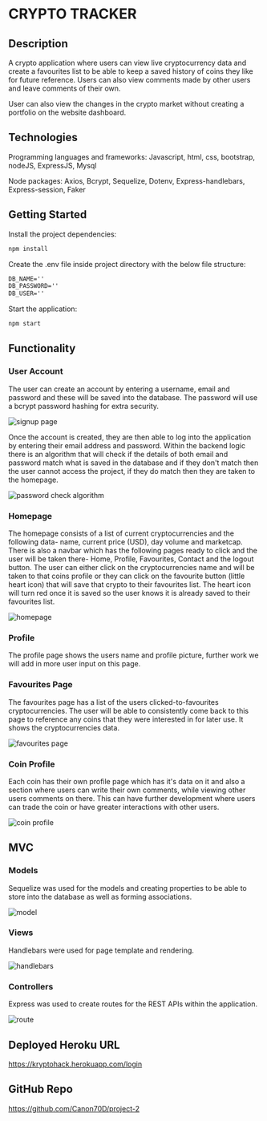 # CRYPTO TRACKER

## Description

A crypto application where users can view live cryptocurrency data and create a favourites list to be able to keep a saved history of coins they like for future reference. Users can also view comments made by other users and leave comments of their own.

User can also view the changes in the crypto market without creating a portfolio on the website dashboard.

## Technologies

Programming languages and frameworks: Javascript, html, css, bootstrap, nodeJS, ExpressJS, Mysql

Node packages: Axios, Bcrypt, Sequelize, Dotenv, Express-handlebars, Express-session, Faker

## Getting Started

Install the project dependencies:

```bash
npm install
```

Create the .env file inside project directory with the below file structure:

```md
DB_NAME=''
DB_PASSWORD=''
DB_USER=''
```

Start the application:

```bash
npm start
```

## Functionality

### User Account

The user can create an account by entering a username, email and password and these will be saved into the database. The password will use a bcrypt password hashing for extra security.

![signup page](/src/signup.png)

Once the account is created, they are then able to log into the application by entering their email address and password. Within the backend logic there is an algorithm that will check if the details of both email and password match what is saved in the database and if they don't match then the user cannot access the project, if they do match then they are taken to the homepage.

![password check algorithm](/src/passwordCheck.png)

### Homepage

The homepage consists of a list of current cryptocurrencies and the following data- name, current price (USD), day volume and marketcap. There is also a navbar which has the following pages ready to click and the user will be taken there- Home, Profile, Favourites, Contact and the logout button. The user can either click on the cryptocurrencies name and will be taken to that coins profile or they can click on the favourite button (little heart icon) that will save that crypto to their favourites list. The heart icon will turn red once it is saved so the user knows it is already saved to their favourites list.

![homepage](/src/homepage.png)

### Profile

The profile page shows the users name and profile picture, further work we will add in more user input on this page.

### Favourites Page

The favourites page has a list of the users clicked-to-favourites cryptocurrencies. The user will be able to consistently come back to this page to reference any coins that they were interested in for later use. It shows the cryptocurrencies data.

![favourites page](/src/favourites.png)

### Coin Profile

Each coin has their own profile page which has it's data on it and also a section where users can write their own comments, while viewing other users comments on there. This can have further development where users can trade the coin or have greater interactions with other users.

![coin profile](/src/coinProfile.png)

## MVC

### Models

Sequelize was used for the models and creating properties to be able to store into the database as well as forming associations.

![model](/src/model.png)

### Views

Handlebars were used for page template and rendering.

![handlebars](/src/handlebar.png)

### Controllers

Express was used to create routes for the REST APIs within the application.

![route](/src/route.png)

## Deployed Heroku URL

https://kryptohack.herokuapp.com/login

## GitHub Repo

https://github.com/Canon70D/project-2
